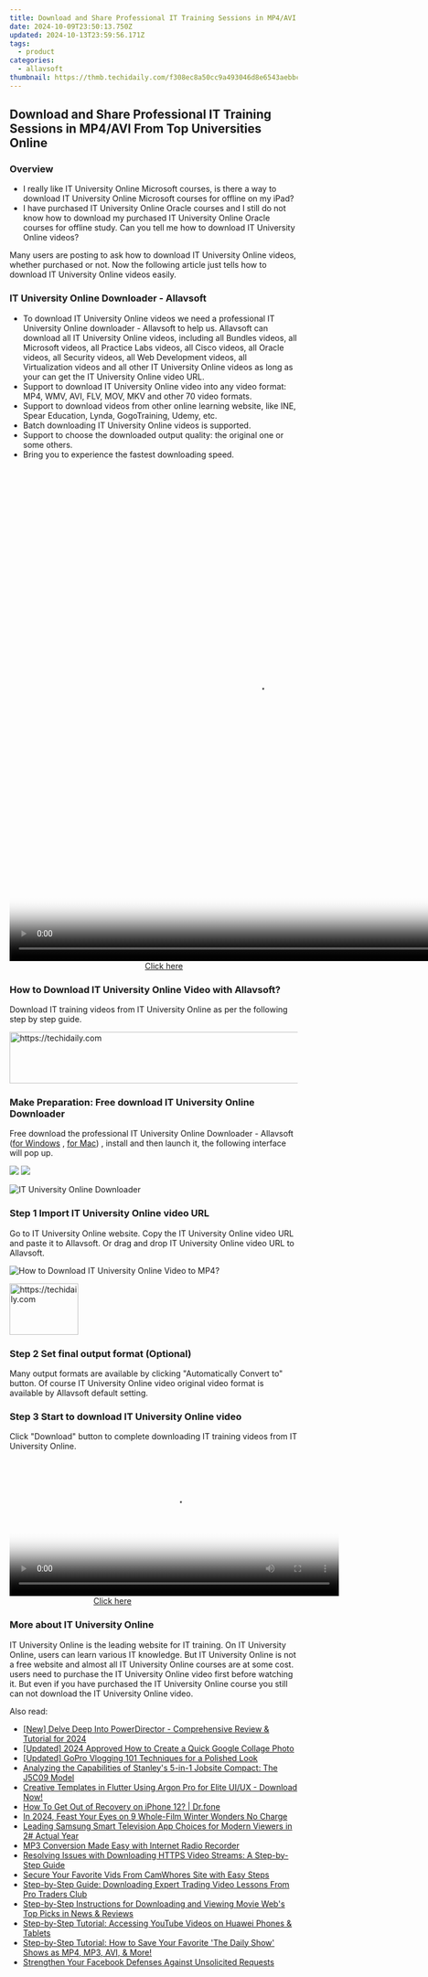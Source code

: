 ```yaml
---
title: Download and Share Professional IT Training Sessions in MP4/AVI From Top Universities Online
date: 2024-10-09T23:50:13.750Z
updated: 2024-10-13T23:59:56.171Z
tags:
  - product
categories:
  - allavsoft
thumbnail: https://thmb.techidaily.com/f308ec8a50cc9a493046d8e6543aebbcad8cb9f6d5b3eda7f842ca1c1e275bb8.png
---
```


## Download and Share Professional IT Training Sessions in MP4/AVI From Top Universities Online

### Overview

* I really like IT University Online Microsoft courses, is there a way to download IT University Online Microsoft courses for offline on my iPad?
* I have purchased IT University Online Oracle courses and I still do not know how to download my purchased IT University Online Oracle courses for offline study. Can you tell me how to download IT University Online videos?

Many users are posting to ask how to download IT University Online videos, whether purchased or not. Now the following article just tells how to download IT University Online videos easily.

### IT University Online Downloader - Allavsoft

* To download IT University Online videos we need a professional IT University Online downloader - Allavsoft to help us. Allavsoft can download all IT University Online videos, including all Bundles videos, all Microsoft videos, all Practice Labs videos, all Cisco videos, all Oracle videos, all Security videos, all Web Development videos, all Virtualization videos and all other IT University Online videos as long as your can get the IT University Online video URL.
* Support to download IT University Online video into any video format: MP4, WMV, AVI, FLV, MOV, MKV and other 70 video formats.
* Support to download videos from other online learning website, like INE, Spear Education, Lynda, GogoTraining, Udemy, etc.
* Batch downloading IT University Online videos is supported.
* Support to choose the downloaded output quality: the original one or some others.
* Bring you to experience the fastest downloading speed.

<!-- affiliate ads begin -->
<span id="1834906">
					<video width="864" height="864" style="cursor:pointer"
           poster="//a.impactradius-go.com/display-clicktoplayimage/1834906.png"
           onclick="if(!this.playClicked){this.play();this.setAttribute('controls',true);this.playClicked=true;}">
	   <source src="//a.impactradius-go.com/display-ad/16836-1834906">
	   <img src="//a.impactradius-go.com/display-clicktoplayimage/1834906.png" style="border: none; height: 100%; width: 100%; object-fit: contain">
	</video>
	<div style="width:540px;text-align:center"><a href="javascript:window.open(decodeURIComponent('https%3A%2F%2F25home.pxf.io%2Fc%2F5597632%2F1834906%2F16836'), '_blank');void(0);">Click here</a></div>
</span>
<img height="0" width="0" src="https://imp.pxf.io/i/5597632/1834906/16836" style="position:absolute;visibility:hidden;" border="0" />
<!-- affiliate ads end -->

### How to Download IT University Online Video with Allavsoft?

Download IT training videos from IT University Online as per the following step by step guide.

<!-- affiliate ads begin -->
<a href="https://appsumo.8odi.net/c/5597632/2068416/7443" target="_top" id="2068416">
  <img src="//a.impactradius-go.com/display-ad/7443-2068416" border="0" alt="https://techidaily.com" width="728" height="90"/>
</a>
<img height="0" width="0" src="https://appsumo.8odi.net/i/5597632/2068416/7443" style="position:absolute;visibility:hidden;" border="0" />
<!-- affiliate ads end -->

### Make Preparation: Free download IT University Online Downloader

Free download the professional IT University Online Downloader - Allavsoft ([for Windows](https://tools.techidaily.com/allavsoft/products/) , [for Mac](https://tools.techidaily.com/allavsoft/products/)) , install and then launch it, the following interface will pop up.

[![](https://www.allavsoft.com/how-to/../images/how-to/free-download-win.jpg)](https://tools.techidaily.com/allavsoft/products/) [![](https://www.allavsoft.com/how-to/../images/how-to/free-download-mac.jpg)](https://tools.techidaily.com/allavsoft/products/)

![IT University Online Downloader](https://www.allavsoft.com/how-to/../images/allavsoft/screen-shot-600.jpg)

### Step 1 Import IT University Online video URL

Go to IT University Online website. Copy the IT University Online video URL and paste it to Allavsoft. Or drag and drop IT University Online video URL to Allavsoft.

![How to Download IT University Online Video to MP4?](https://www.allavsoft.com/how-to/../images/how-to/download-rtmp-video/download-rtmp-video.jpg)

<!-- affiliate ads begin -->
<a href="https://aligracehair.sjv.io/c/5597632/2135362/19272" target="_top" id="2135362">
  <img src="//a.impactradius-go.com/display-ad/19272-2135362" border="0" alt="https://techidaily.com" width="120" height="90"/>
</a>
<img height="0" width="0" src="https://aligracehair.sjv.io/i/5597632/2135362/19272" style="position:absolute;visibility:hidden;" border="0" />
<!-- affiliate ads end -->

### Step 2 Set final output format (Optional)

Many output formats are available by clicking "Automatically Convert to" button. Of course IT University Online video original video format is available by Allavsoft default setting.

### Step 3 Start to download IT University Online video

Click "Download" button to complete downloading IT training videos from IT University Online.

<!-- affiliate ads begin -->
<span id="1982457">
					<video width="576" height="240" style="cursor:pointer"
           poster="//a.impactradius-go.com/display-clicktoplayimage/1982457.png"
           onclick="if(!this.playClicked){this.play();this.setAttribute('controls',true);this.playClicked=true;}">
	   <source src="//a.impactradius-go.com/display-ad/22993-1982457">
	   <img src="//a.impactradius-go.com/display-clicktoplayimage/1982457.png" style="border: none; height: 100%; width: 100%; object-fit: contain">
	</video>
	<div style="width:360px;text-align:center"><a href="javascript:window.open(decodeURIComponent('https%3A%2F%2Fhomestyler.sjv.io%2Fc%2F5597632%2F1982457%2F22993'), '_blank');void(0);">Click here</a></div>
</span>
<img height="0" width="0" src="https://imp.pxf.io/i/5597632/1982457/22993" style="position:absolute;visibility:hidden;" border="0" />
<!-- affiliate ads end -->

### More about IT University Online

IT University Online is the leading website for IT training. On IT University Online, users can learn various IT knowledge. But IT University Online is not a free website and almost all IT University Online courses are at some cost. users need to purchase the IT University Online video first before watching it. But even if you have purchased the IT University Online course you still can not download the IT University Online video.

<ins class="adsbygoogle"
     style="display:block"
     data-ad-format="autorelaxed"
     data-ad-client="ca-pub-7571918770474297"
     data-ad-slot="1223367746"></ins>

<ins class="adsbygoogle"
     style="display:block"
     data-ad-client="ca-pub-7571918770474297"
     data-ad-slot="8358498916"
     data-ad-format="auto"
     data-full-width-responsive="true"></ins>

<span class="atpl-alsoreadstyle">Also read:</span>
<div><ul>
<li><a href="https://fox-access.techidaily.com/new-delve-deep-into-powerdirector-comprehensive-review-and-tutorial-for-2024/"><u>[New] Delve Deep Into PowerDirector - Comprehensive Review & Tutorial for 2024</u></a></li>
<li><a href="https://fox-links.techidaily.com/updated-2024-approved-how-to-create-a-quick-google-collage-photo/"><u>[Updated] 2024 Approved How to Create a Quick Google Collage Photo</u></a></li>
<li><a href="https://some-techniques.techidaily.com/updated-gopro-vlogging-101-techniques-for-a-polished-look/"><u>[Updated] GoPro Vlogging 101 Techniques for a Polished Look</u></a></li>
<li><a href="https://buynow-marvelous.techidaily.com/analyzing-the-capabilities-of-stanleys-5-in-1-jobsite-compact-the-j5c09-model/"><u>Analyzing the Capabilities of Stanley's 5-in-1 Jobsite Compact: The J5C09 Model</u></a></li>
<li><a href="https://fox-shield.techidaily.com/creative-templates-in-flutter-using-argon-pro-for-elite-uiux-download-now/"><u>Creative Templates in Flutter Using Argon Pro for Elite UI/UX - Download Now!</u></a></li>
<li><a href="https://blog-min.techidaily.com/how-to-get-out-of-recovery-on-iphone-12-drfone-by-drfone-ios-system-repair-ios-system-repair/"><u>How To Get Out of Recovery on iPhone 12? | Dr.fone</u></a></li>
<li><a href="https://youtube-help.techidaily.com/in-2024-feast-your-eyes-on-9-whole-film-winter-wonders-no-charge/"><u>In 2024, Feast Your Eyes on 9 Whole-Film Winter Wonders No Charge</u></a></li>
<li><a href="https://tech-recovery.techidaily.com/leading-samsung-smart-television-app-choices-for-modern-viewers-in-2-actual-year/"><u>Leading Samsung Smart Television App Choices for Modern Viewers in 2# Actual Year</u></a></li>
<li><a href="https://win-info.techidaily.com/mp3-conversion-made-easy-with-internet-radio-recorder/"><u>MP3 Conversion Made Easy with Internet Radio Recorder</u></a></li>
<li><a href="https://win-info.techidaily.com/resolving-issues-with-downloading-https-video-streams-a-step-by-step-guide/"><u>Resolving Issues with Downloading HTTPS Video Streams: A Step-by-Step Guide</u></a></li>
<li><a href="https://win-info.techidaily.com/secure-your-favorite-vids-from-camwhores-site-with-easy-steps/"><u>Secure Your Favorite Vids From CamWhores Site with Easy Steps</u></a></li>
<li><a href="https://win-info.techidaily.com/step-by-step-guide-downloading-expert-trading-video-lessons-from-pro-traders-club/"><u>Step-by-Step Guide: Downloading Expert Trading Video Lessons From Pro Traders Club</u></a></li>
<li><a href="https://win-info.techidaily.com/step-by-step-instructions-for-downloading-and-viewing-movie-webs-top-picks-in-news-and-reviews/"><u>Step-by-Step Instructions for Downloading and Viewing Movie Web's Top Picks in News & Reviews</u></a></li>
<li><a href="https://win-info.techidaily.com/step-by-step-tutorial-accessing-youtube-videos-on-huawei-phones-and-tablets/"><u>Step-by-Step Tutorial: Accessing YouTube Videos on Huawei Phones & Tablets</u></a></li>
<li><a href="https://win-info.techidaily.com/step-by-step-tutorial-how-to-save-your-favorite-the-daily-show-shows-as-mp4-mp3-avi-and-more/"><u>Step-by-Step Tutorial: How to Save Your Favorite 'The Daily Show' Shows as MP4, MP3, AVI, & More!</u></a></li>
<li><a href="https://facebook.techidaily.com/strengthen-your-facebook-defenses-against-unsolicited-requests/"><u>Strengthen Your Facebook Defenses Against Unsolicited Requests</u></a></li>
</ul></div>

